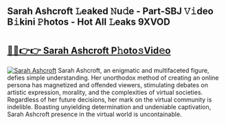 ## Sarah Ashcroft 𝙻eaked 𝙽u𝚍e - Part-SBJ 𝚅𝚒deo B𝚒kini 𝙿hotos - Hot All 𝙻eaks 9XVOD

# <h2><a href="http://ld0lsb.urlbe.top/?page=Sarah+Ashcroft">🔗🔗👉👉 Sarah Ashcroft P𝚑oto𝚜Vid𝚎o</a></h2>

[![Sarah Ashcroft](https://i.imgur.com/eBuTRDB.gif)](http://ld0lsb.urlbe.top/?page=Sarah+Ashcroft)
Sarah Ashcroft, an enigmatic and multifaceted figure, defies simple understanding. Her unorthodox method of creating an online persona has magnetized and offended viewers, stimulating debates on artistic expression, morality, and the complexities of virtual societies. Regardless of her future decisions, her mark on the virtual community is indelible. Boasting unyielding determination and undeniable captivation, Sarah Ashcroft presence in the virtual world is uncontainable.
